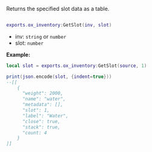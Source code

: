 Returns the specified slot data as a table.

```lua

exports.ox_inventory:GetSlot(inv, slot)
```
* inv: `string` or `number`
* slot: `number`

**Example:**
```lua
local slot = exports.ox_inventory:GetSlot(source, 1)

print(json.encode(slot, {indent=true}))
--[[
    {
      "weight": 2000,
      "name": "water",
      "metadata": [],
      "slot": 1,
      "label": "Water",
      "close": true,
      "stack": true,
      "count: 4
    }
]]
```
